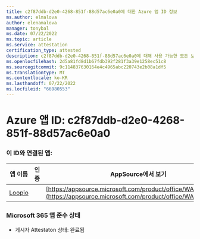 ```yaml
---
title: c2f87ddb-d2e0-4268-851f-88d57ac6e0a0에 대한 Azure 앱 ID 정보
ms.author: elmalova
author: elenamalova
manager: tonybal
ms.date: 07/22/2022
ms.topic: article
ms.service: attestation
certification_type: attested
description: c2f87ddb-d2e0-4268-851f-88d57ac6e0a0에 대해 사용 가능한 모든 보안 및 규정 준수 정보입니다.
ms.openlocfilehash: 2d5a81fd8d1b67fdb392f281f3a39e1258ec51c8
ms.sourcegitcommit: 9c114837630164e4c4965abc220743e2b08a1df5
ms.translationtype: MT
ms.contentlocale: ko-KR
ms.lasthandoff: 07/22/2022
ms.locfileid: "66980553"
---
```

# <a name="azure-app-id-c2f87ddb-d2e0-4268-851f-88d57ac6e0a0"></a>Azure 앱 ID: c2f87ddb-d2e0-4268-851f-88d57ac6e0a0


### <a name="apps-associated-with-this-id"></a>이 ID와 연결된 앱:
| **앱 이름** | **인증** | **AppSource에서 보기** |
|--------------|---------------|-----------------------|
| [Loopio](../forward/WA200004103.md) |  | [https://appsource.microsoft.com/product/office/WA200004103](https://appsource.microsoft.com/product/office/WA200004103) |

### <a name="microsoft-365-app-compliance-status"></a>Microsoft 365 앱 준수 상태
- 게시자 Attestaton 상태: 완료됨
